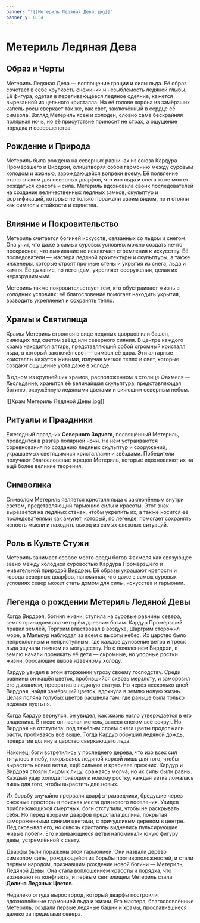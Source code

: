 ```yaml
---
banner: "![[Метериль Ледяная Дева.jpg]]"
banner_y: 0.54
---
```

# **Метериль Ледяная Дева**

## **Образ и Черты**

Метериль Ледяная Дева — воплощение грации и силы льда. Её образ сочетает в себе хрупкость снежинки и незыблемость ледяной глыбы. Её фигура, одетая в переливающееся ледяное одеяние, кажется вырезанной из цельного кристалла. На её голове корона из замёрзших капель росы сверкает так же, как свет, заключённый в сердце её символа. Взгляд Метериль ясен и холоден, словно сама бескрайняя полярная ночь, но её присутствие приносит не страх, а ощущение порядка и совершенства.

## **Рождение и Природа**

Метериль была рождена на северных равнинах из союза Кардура Промёрзшего и Вирдрэи, олицетворяя собой гармонию между суровым холодом и жизнью, зарождающейся вопреки всему. Её появление стало знаком для северных дварфов, что изо льда и снега тоже может рождаться красота и сила. Метериль вдохновила своих последователей на создание величественных ледяных замков, скульптур и фортификаций, которые не только поражали своим видом, но и стояли как символы стойкости и единства.

## **Влияние и Покровительство**

Метериль считается богиней искусств, связанных со льдом и снегом. Она учит, что даже в самых суровых условиях можно создать нечто прекрасное, что выживание не исключает стремления к искусству. Её последователи — мастера ледяной архитектуры и скульптуры, а также инженеры, которые строят прочные стены и укрытия из снега, льда и камня. Её дыхание, по легендам, укрепляет сооружения, делая их неразрушимыми.

Метериль также покровительствует тем, кто обустраивает жизнь в холодных условиях: её благословение помогает находить укрытия, возводить укрепления и сохранять тепло.

## **Храмы и Святилища**

Храмы Метериль строятся в виде ледяных дворцов или башен, сияющих под светом звёзд или северного сияния. В центре каждого храма находится алтарь, представляющий собой огромный кристалл льда, в который заключён свет — символ её дара. Эти алтарные кристаллы кажутся живыми, излучая мягкое тепло и свет, которые создают ощущение уюта даже в холоде.

В одном из крупнейших храмов, расположенном в столице Фахмеля — Хьольдвине, хранится её величайшая скульптура, представляющая богиню, окружённую ледяными цветами и сияющим северным небом.

![[Храм Метериль Ледяной Девы.jpg]]

## **Ритуалы и Праздники**

Ежегодный праздник **Северного Зодчего**, посвящённый Метериль, проводится в разгар полярной ночи. На нём устраиваются соревнования по созданию ледяных скульптур и сооружений, украшаемых светящимися кристаллами и звёздами. Победители получают благословение жрецов Метериль, которые вдохновляют их на ещё более великие творения.

## **Символика**

Символом Метериль является кристалл льда с заключённым внутри светом, представляющий гармонию силы и красоты. Этот знак вырезается на ледяных стенах, чтобы укрепить их, а также носится её последователями как амулет, который, по легенде, помогает сохранять ясность мысли и находить выход из самых сложных ситуаций.

## **Роль в Культе Стужи**

Метериль занимает особое место среди богов Фахмеля как связующее звено между холодной суровостью Кардура Промёрзшего и живительной природой Вирдрэи. Её образы украшают крепости и города северных дварфов, напоминая, что даже в самых суровых условиях север может стать домом для силы, искусства и гармонии.

## **Легенда о рождении Метериль Ледяной Девы**

Когда Вирдрэя, богиня жизни, ступила на суровые равнины севера, земля принадлежала четырём древним богам. Кардур Промёрзший правил землёй, Торгрим властвовал в воздухе, Шаргрим сторожил море, а Малькур наблюдал за всем с высоты небес. Их царство было непреклонным и неприступным, где каждое дуновение ветра и треск льда звучали гимном их могуществу. Но с появлением Вирдрэи, в землю начали проникать её дети — скромные, но упорные ростки жизни, бросающие вызов извечному холоду.

Кардур увидел в этом вторжении угрозу своему господству. Среди равнины он нашёл цветок, пробившийся сквозь мерзлоту, и заморозил его дыханием, превратив в ледяную статую. Но через несколько дней Вирдрэя, найдя замёрзший цветок, вдохнула в землю новую жизнь. Целая поляна голубых цветов расцвела там, где раньше была только ледяная пустыня.

Когда Кардур вернулся, он увидел, как жизнь нагло утверждается в его владениях. В гневе он наслал метель, занеся снегом всё вокруг. Но Вирдрэя не отступила: под тяжёлым слоем снега цветы продолжали расти, пробиваясь всё выше. Тогда Кардур обрушил ледяной дождь, превратив долину в царство сверкающего льда.

Наконец, боги встретились у последнего дерева, что изо всех сил тянулось к небу, покрываясь ледяной коркой лишь для того, чтобы вырастить новые ветви, ещё сильнее и красивее прежних. Кардур и Вирдрэя стояли лицом к лицу, сражаясь молча, но их силы были равны. Каждый удар холода приводил к новому ростку, каждая ветка ломалась лишь для того, чтобы вырастить две новых.

Их борьбу случайно прервали дварфы-разведчики, бредущие через снежные просторы в поисках места для нового поселения. Увидев приближающихся смертных, боги отступили, чтобы не раскрывать себя. Но перед взорами дварфов предстала долина, покрытая замороженными синими цветами, с причудливым деревом в центре. Лёд сковывал его, но сквозь кристаллы виднелись пульсирующие живые побеги. Его извивающиеся ветви напоминали юную фигуру девы, устремлённой к свету.

Дварфы были поражены этой гармонией. Они назвали дерево символом силы, рождающейся из борьбы противоположностей, и стали первым народом, признавшим рождение новой богини — Метериль, Ледяной Девы. Она стала воплощением красоты и порядка, что возникают из конфликта, и первым святилищем Метериль стала **Долина Ледяных Цветов**.

Недалеко оттуда вырос город, который дварфы построили, вдохновлённые гармонией льда и жизни. Его мастера, благословлённые Метериль, создали первые ледяные башни и храмы, прославившиеся далеко за пределами севера.